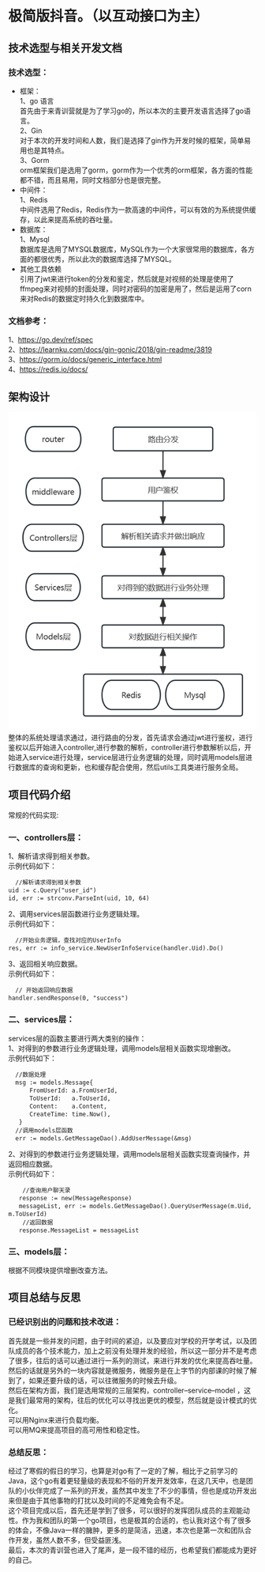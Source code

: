 
极简版抖音。（以互动接口为主）
====

技术选型与相关开发文档
----
### 技术选型：<br>
* 框架：<br>
     1、go 语言<br>
     首先由于来青训营就是为了学习go的，所以本次的主要开发语言选择了go语言。<br>
  2、Gin<br>
  对于本次的开发时间和人数，我们是选择了gin作为开发时候的框架，简单易用也是其特点。<br>
  3、Gorm<br>
  orm框架我们是选用了gorm，gorm作为一个优秀的orm框架，各方面的性能都不错，而且易用，同时文档部分也是很完整。<br>
* 中间件：<br>
  1、Redis<br>
  中间件选用了Redis，Redis作为一款高速的中间件，可以有效的为系统提供缓存，以此来提高系统的吞吐量。<br>
* 数据库：<br>
  1、Mysql<br>
  数据库是选用了MYSQL数据库，MySQL作为一个大家很常用的数据库，各方面的都很优秀，所以此次的数据库选择了MYSQL。<br>
* 其他工具依赖<br>
  引用了jwt来进行token的分发和鉴定，然后就是对视频的处理是使用了ffmpeg来对视频的封面处理，同时对密码的加密是用了，然后是运用了corn来对Redis的数据定时持久化到数据库中。<br>
  
### 文档参考：  
1、https://go.dev/ref/spec  
2、https://learnku.com/docs/gin-gonic/2018/gin-readme/3819  
3、https://gorm.io/docs/generic_interface.html  
4、https://redis.io/docs/  

架构设计
----
![](https://github.com/LT0X/bytedance-tiktok/blob/lhh/static/%E9%9D%92%E8%AE%AD%E8%90%A5%E6%9E%B6%E6%9E%84%E8%AE%BE%E8%AE%A1.jpg)  
整体的系统处理请求通过，进行路由的分发，首先请求会通过jwt进行鉴权，进行鉴权以后开始进入controller,进行参数的解析，controller进行参数解析以后，开始进入service进行处理，service层进行业务逻辑的处理，同时调用models层进行数据库的查询和更新，也和缓存配合使用，然后utils工具类进行服务全局。  

项目代码介绍
----
常规的代码实现:  
### 一、controllers层：  
1、解析请求得到相关参数。        
  示例代码如下：  
  ```
    //解析请求得到相关参数
  uid := c.Query("user_id")
  id, err := strconv.ParseInt(uid, 10, 64)
  ```
2、调用services层函数进行业务逻辑处理。  
  示例代码如下：  
  ```
    //开始业务逻辑，查找对应的UserInfo
  res, err := info_service.NewUserInfoService(handler.Uid).Do()
  ```  
3、返回相关响应数据。  
  示例代码如下：  
  ```
    // 开始返回响应数据
  handler.sendResponse(0, "success")
  ```
  
### 二、services层：
services层的函数主要进行两大类别的操作：  
1、对得到的参数进行业务逻辑处理，调用models层相关函数实现增删改。  
  示例代码如下：  
  ```
    //数据处理
    msg := models.Message{
        FromUserId: a.FromUserId,
        ToUserId:   a.ToUserId,
        Content:    a.Content,
        CreateTime: time.Now(),
     }
    //调用models层函数
    err := models.GetMessageDao().AddUserMessage(&msg)
  ```
  2、对得到的参数进行业务逻辑处理，调用models层相关函数实现查询操作，并返回相应数据。  
  示例代码如下：  
  ```
      //查询用户聊天录
     response := new(MessageResponse)
     messageList, err := models.GetMessageDao().QueryUserMessage(m.Uid, m.ToUserId)
      //返回数据
     response.MessageList = messageList
   ```
   
### 三、models层：  
根据不同模块提供增删改查方法。  


项目总结与反思
----
### 已经识别出的问题和技术改进：  
首先就是一些并发的问题，由于时间的紧迫，以及要应对学校的开学考试，以及团队成员的各个技术能力，加上之前没有处理并发的经验，所以这一部分并不是考虑了很多，往后的话可以通过进行一系列的测试，来进行并发的优化来提高吞吐量。  
然后的话就是另外的一块内容就是微服务，微服务是在上字节的内部课的时候了解到了，如果还要升级的话，可以往微服务的时候去升级。  
然后在架构方面，我们是选用常规的三层架构，controller–service–model ，这是我们最常用的架构，往后的优化可以寻找出更优的模型，然后就是设计模式的优化。  
可以用Nginx来进行负载均衡。  
可以用MQ来提高项目的高可用性和稳定性。  
### 总结反思：  
经过了寒假的假日的学习，也算是对go有了一定的了解，相比于之前学习的Java，这个go有着更轻量级的表现和不俗的开发开发效率，在这几天中，也是团队的小伙伴完成了一系列的开发，虽然其中发生了不少的事情，但也是成功开发出来但是由于其他事物的打扰以及时间的不足难免会有不足。  
这个项目完成以后，首先还是学到了很多，可以很好的发挥团队成员的主观能动性。作为我和团队的第一个go项目，也是极其的合适的，也认我对这个有了很多的体会，不像Java一样的臃肿，更多的是简洁，迅速，本次也是第一次和团队合作开发，虽然人数不多，但受益匪浅。  
最后，本次的青训营也进入了尾声，是一段不错的经历，也希望我们都能成为更好的自己。  
